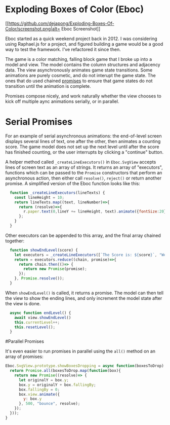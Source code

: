 # Exploding Boxes of Color (Eboc)

[[https://github.com/dejapong/Exploding-Boxes-Of-Color/screenshot.png|alt= Eboc Screenshot]]

Eboc started as a quick weekend project back in 2012. I was considering using Raphael.js for a project, and figured building a game would be a good way to test the framework. I've refactored it since then.

The game is a color matching, falling block game that I broke up into a model and view. The model contains the column structures and adjacency data. The view asynchronously animates game state transitions. Some animations are purely cosmetic, and do not interupt the game state. The ones that do used chained [promises](https://developer.mozilla.org/en-US/docs/Web/JavaScript/Reference/Global_Objects/Promise) to ensure that game states do not transition until the animation is complete.

Promises compose nicely, and work naturally whether the view chooses to kick off multiple aync animations serially, or in parallel.

# Serial Promises
For an example of serial asynchronous animations: the end-of-level screen displays several lines of text, one after the other, then animates a counting score. The game model does not set up the next level until after the score has finished counting, or the user interrupts by clicking a "continue" button.

A helper method called `_createLineExecutors()` in `Eboc.SvgView` accepts lines of screen text as an array of strings. It returns an array of "executors", functions which can be passed to the `Promise` constructors that perform an asynchronous action, then either call `resolve()`, `reject()` or return another promise. A simplified version of the Eboc function looks like this:

```javascript
  function _createLineExecutors(lineTexts) {
    const lineHeight = 10;
    return lineTexts.map((text, lineNumber)=>{
      return (resolve)=>{
        r.paper.text(0,lineY += lineHeight, text).animate({fontSize:20}, 500, resolve);
      };
    }
  }
```

Other executors can be appended to this array, and the final array chained together:

```javascript
  function showEndLevel(score) {
    let executors = _createLineExecutors([`The Score is: ${score}`, "Well Done!", this._animateScoreCounting]);
    return = executors.reduce((chain, promise)=>{
      return chain.then(()=> {
        return new Promise(promise);
      });
    }, Promise.resolve());
  }
```

When `showEndLevel()` is called, it returns a promise. The model can then tell the view to show the ending lines, and only increment the model state after the view is done.

```javascript
  async function endLevel() {
    await view.showEndLevel()
    this.currentLevel++;
    this.resetLevel();
  }
```

#Parallel Promises

It's even easier to run promises in parallel using the `all()` method on an array of promises:

```javascript
Eboc.SvgView.prototype.showBoxesDropping = async function(boxesToDrop) {
  return Promise.all(boxesToDrop.map(function(box){
    return new Promise((resolve)=> {
      let originalY = box.y;
      box.y = originalY + box.fallingBy;
      box.fallingBy = 0;
      box.view.animate({
        y: box.y
      }, 500, "bounce", resolve);
    });
  }));
}
```